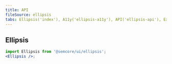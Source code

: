 ```yaml
---
title: API
fileSource: ellipsis
tabs: Ellipsis('index'), A11y('ellipsis-a11y'), API('ellipsis-api'), Example('ellipsis-code'), Changelog('ellipsis-changelog')
---
```


## Ellipsis

```jsx
import Ellipsis from '@semcore/ui/ellipsis';
<Ellipsis />;
```

<TypesView type="EllipsisProps" :types={...types} />

<script setup>import { data as types } from '@types.data.ts';</script>